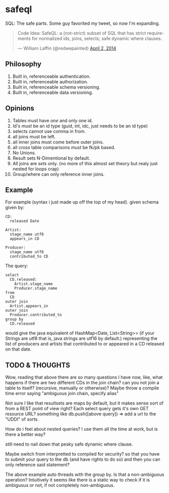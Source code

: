 safeql
======

SQL: The safe parts. Some guy favorited my tweet, so now I'm expanding. 

<blockquote class="twitter-tweet" lang="en"><p>Code Idea: SafeQL: a (not-strict) subset of SQL that has strict requirements for normalized ids, joins, selects; safe dynamic where clauses.</p>&mdash; William Laffin (@redwepainted) <a href="https://twitter.com/redwepainted/statuses/451167319784701952">April 2, 2014</a></blockquote>
<script async src="//platform.twitter.com/widgets.js" charset="utf-8"></script>

Philosophy
----------

1. Built in, referenceable authentication. 
2. Built in, referenceable authorization.
3. Built in, referenceable schema versioning.
4. Built in, referenceable data versioning.

Opinions
--------

1. Tables must have *one* and only one id.
2. Id's *must* be an id type (guid, int, idc, just needs to be an id type)
3. selects cannot use comma in from.
4. all joins must be left. 
5. all inner joins must come before outer joins.
6. all cross table comparisons *must* be fk/pk based.
7. No Unions.
8. Result sets N-Dimentional by default.
9. All joins are *sets* only. (no more of this almost set theory but realy just nested for loops crap)
10. Group/where can only reference inner joins.


Example
-------

For example (syntax i just made up off the top of my head). given schema given by:

    CD:
      released Date

    Artist:
      stage_name utf8
      appears_in CD

    Producer:
      stage_name utf8
      contributed_to CD

The query:

    select 
      CD.released:
        Artist.stage_name
        Producer.stage_name
    from 
      CD
    outer join 
      Artist.appears_in
    outer join
      Producer.contributed_to 
    group by
      CD.released

would give the java equivalent of HashMap&lt;Date, List&lt;String&gt;&gt; (if your Strings are utf8 that is, java strings are utf16 by default.) representing the list of producers and artists that contributed to or appeared in a CD released on that date. 

TODO &amp; THOUGHTS
-------------------

Wow, reading that above there are so many questions I have now, like, what happens if there are two different CDs in the join chain? can you not join a table to itself? (recursive, manually or otherwise)? Maybe throw a compile time error saying "ambiguous join chain, specify alias"

Not sure I like that resultsets are maps by default, but it makes sense sort of from a REST point of view right? Each select query gets it's own GET resource URL? something like db.push([above query]) => add a url to the "UDDI" of sorts. 

How do i feel about nested queries? I use them all the time at work, but is there a better way?

still need to nail down that pesky safe dynamic where clause. 

Maybe switch from interpretted to compiled for security? so that you have to submit your query to the db (and have rights to do so) and then you can only reference said statement?

The above example auto threads with the group by. Is that a non-ambiguous operation? Intuitively it seems like there is a static way to check if it is ambiguous or not, if not completely non-ambiguous. 
